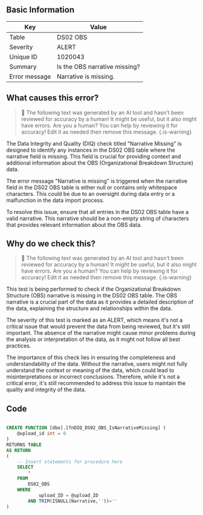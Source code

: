## Basic Information
| Key         | Value          |
|-------------|----------------|
| Table       | DS02 OBS |
| Severity    | ALERT |
| Unique ID   | 1020043   |
| Summary     | Is the OBS narrative missing? |
| Error message | Narrative is missing. |

## What causes this error?

> :robot: The following text was generated by an AI tool and hasn't been reviewed for accuracy by a human! It might be useful, but it also might have errors. Are you a human? You can help by reviewing it for accuracy! Edit it as needed then remove this message.
{.is-warning}

The Data Integrity and Quality (DIQ) check titled "Narrative Missing" is designed to identify any instances in the DS02 OBS table where the narrative field is missing. This field is crucial for providing context and additional information about the OBS (Organizational Breakdown Structure) data.

The error message "Narrative is missing" is triggered when the narrative field in the DS02 OBS table is either null or contains only whitespace characters. This could be due to an oversight during data entry or a malfunction in the data import process.

To resolve this issue, ensure that all entries in the DS02 OBS table have a valid narrative. This narrative should be a non-empty string of characters that provides relevant information about the OBS data.
## Why do we check this?

> :robot: The following text was generated by an AI tool and hasn't been reviewed for accuracy by a human! It might be useful, but it also might have errors. Are you a human? You can help by reviewing it for accuracy! Edit it as needed then remove this message.
{.is-warning}

This test is being performed to check if the Organizational Breakdown Structure (OBS) narrative is missing in the DS02 OBS table. The OBS narrative is a crucial part of the data as it provides a detailed description of the data, explaining the structure and relationships within the data. 

The severity of this test is marked as an ALERT, which means it's not a critical issue that would prevent the data from being reviewed, but it's still important. The absence of the narrative might cause minor problems during the analysis or interpretation of the data, as it might not follow all best practices. 

The importance of this check lies in ensuring the completeness and understandability of the data. Without the narrative, users might not fully understand the context or meaning of the data, which could lead to misinterpretations or incorrect conclusions. Therefore, while it's not a critical error, it's still recommended to address this issue to maintain the quality and integrity of the data.
## Code

```sql

CREATE FUNCTION [dbo].[fnDIQ_DS02_OBS_IsNarrativeMissing] (
	@upload_id int = 0
)
RETURNS TABLE
AS RETURN
(
    -- Insert statements for procedure here
	SELECT 
		* 
	FROM 
		DS02_OBS
	WHERE 
			upload_ID = @upload_ID
		AND TRIM(ISNULL(Narrative,''))=''
)
```
